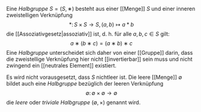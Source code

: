 Eine _Halbgruppe_ $S = ( S , ∗ )$ besteht aus einer [[Menge]] $S$ und einer inneren zweistelligen Verknüpfung
$$*\colon \,S\times S\to S,\,(a,b)\mapsto a*b$$
die [[Assoziativgesetz|assoziativ]] ist, d. h. für alle $a , b , c ∈ S$ gilt:
$$a ∗ ( b ∗ c ) = ( a ∗ b ) ∗ c $$
Eine *Halbgruppe* unterscheidet sich daher von einer [[Gruppe]] darin, dass die zweistellige Verknüpfung hier nicht [[invertierbar]] sein muss und nicht zwingend ein [[neutrales Element]] existiert.

Es wird nicht vorausgesetzt, dass $S$ nichtleer ist. Die leere [[Menge]] $∅$ bildet auch eine *Halbgruppe* bezüglich der leeren Verknüpfung
$$\emptyset \colon \,\emptyset \times \emptyset \rightarrow \emptyset$$
die _leere_ oder _triviale Halbgruppe_ $( ∅ , × )$ genannt wird.